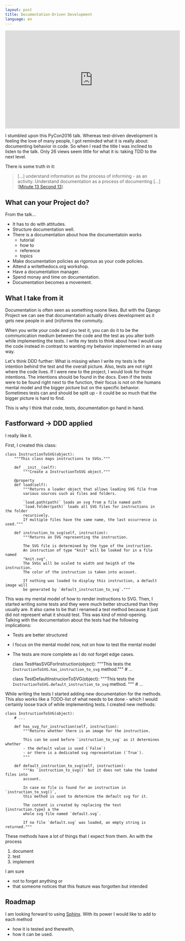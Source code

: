 ```yaml
---
layout: post
title: Documentation-Driven Development
language: en
---
```


<iframe width="560" height="315" 
        src="https://www.youtube.com/embed/x5rGUqRWlK8" frameborder="0" 
        allowfullscreen>
</iframe>

I stumbled upon this PyCon2016 talk. Whereas test-driven development is feeling
 the love of many people, I got reminded what it is really about: documenting
 behavior in code. So when I read the title I was inclined to listen to the 
 talk. Only 26 views seem little for what it is: taking TDD to the next level.

There is some truth in it:

> [...] understand information as the process of informing - as an activity. 
> Understand documentation as a process of documenting [...] 
> [[Minute 13 Second 13](https://youtu.be/x5rGUqRWlK8?t=13m13s)] 

What can your Project do?
-------------------------

From the talk...

- It has to do with attitudes.
- Structure documentation well. 
- There is a documentation about how the documentatoin works
  - tutorial
  - how to
  - reference
  - topics
- Make documentation policies as rigorous as your code policies.
- Attend a writethedocs.org workshop.
- Have a documentation manager.
- Spend monay and time on documentation.
- Documentation becomes a movement.

What I take from it
-------------------

Documentation is often seen as something noone likes. But with the Django 
Project we can see that documentation actually drives development as it gets 
new people in and (in)forms the commuity.

When you write your code and you test it, you can do it to be the communication 
medium between the code and the test as you alter both while implementing the 
tests. I write my tests to think about how I would use the code instead in 
contrast to wanting my behavior implemented in an easy way.

Let's think DDD further: 
What is missing when I write my tests is the intention
behind the test and the overall picture. 
Also, tests are not right where the code lives. 
If I were new to the project, I would look for those intentions. 
The intentions should be found in the docs.
Even if the tests were to be found right next to the function, their focus is
not on the humans mental model and the bigger picture but on the specific
behavior. 
Sometimes tests can and should be split up - it could be so much 
that the bigger picture is hard to find.

This is why I think that code, tests, documentation go hand in hand.

Fastforward -> DDD applied
--------------------------

I really like it. 

First, I created this class:

    class InstructionToSVG(object):
        """This class maps instructions to SVGs."""
        
        def __init__(self):
            """Create a InstructionToSVG object."""

        @property
        def load(self):
            """Returns a loader object that allows loading SVG file from 
            various sources such as files and folders.
            
            `load.path(path)` loads an svg from a file named path
            `load.folder(path)` loads all SVG files for instructions in the folder
            recursively.
            If multiple files have the same name, the last occurrence is used."""
        
        def instruction_to_svg(self, instruction):
            """Returns an SVG representing the instruction.
            
            The SVG file is determined by the type of the instruction. 
            An instruction of type "knit" will be looked for in a file named
            "knit.svg".
            The SVGs will be scaled to width and heigth of the instruction.
            The color of the instruction is taken into account.
            
            If nothing was loaded to display this instruction, a default image will
            be generated by `default_instruction_to_svg`."""

This was my mental model of how to render instructions to SVG. 
Then, I started writing some tests and they were much better structured than
they usually are. 
It also came to be that I renamed a test method because it just did not 
represent what it should test. 
This was kind of mind-opening.
Talking with the documentation about the tests had the following  implications:

- Tests are better structured
- I focus on the mental model now, not on how to test the mental model
- The tests are more complete as I do not forget edge cases.

    class TestHasSVGForInstruction(object):
        """This tests the `InstructionToSVG.has_instruction_to_svg` method."""
        # ...
        
        
    class TestDefaultInstrucionToSVG(object):
        """This tests the `InstructionToSVG.default_instruction_to_svg` method.
        """
        # ...

While writing the tests I started adding new documentation for the methods.
This also works like a TODO-list of what needs to be done -
which I would certainly loose track of while implementing tests.
I created new methods:

    class InstructionToSVG(object):
        # ...
        
        def has_svg_for_instruction(self, instruction):
            """Returns whether there is an image for the instruction. 
            
            This can be used before `instruction_to_svg` as it determines whether
            - the default value is used (`False`) 
            - or there is a dedicated svg representation (`True`). 
            """
            
        def default_instruction_to_svg(self, instruction):
            """As `instruction_to_svg()` but it does not take the loaded files into
            account.
            
            In case no file is found for an instruction in `instruction_to_svg()`, 
            this method is used to determine the default svg for it.
            
            The content is created by replacing the text {instruction.type} a the 
            whole svg file named `default.svg`.
            
            If no file `default.svg` was loaded, an empty string is returned."""

These methods have a lot of things that I expect from them.
An with the process

1. document
2. test
3. implement

I am sure 

- not to forget anything or
- that someone notices that this feature was forgotten but intended

Roadmap
-------

I am looking forward to using [Sphinx](http://www.sphinx-doc.org).
With its power I would like to add to each method

- how it is tested and therewith,
- how it can be used.
